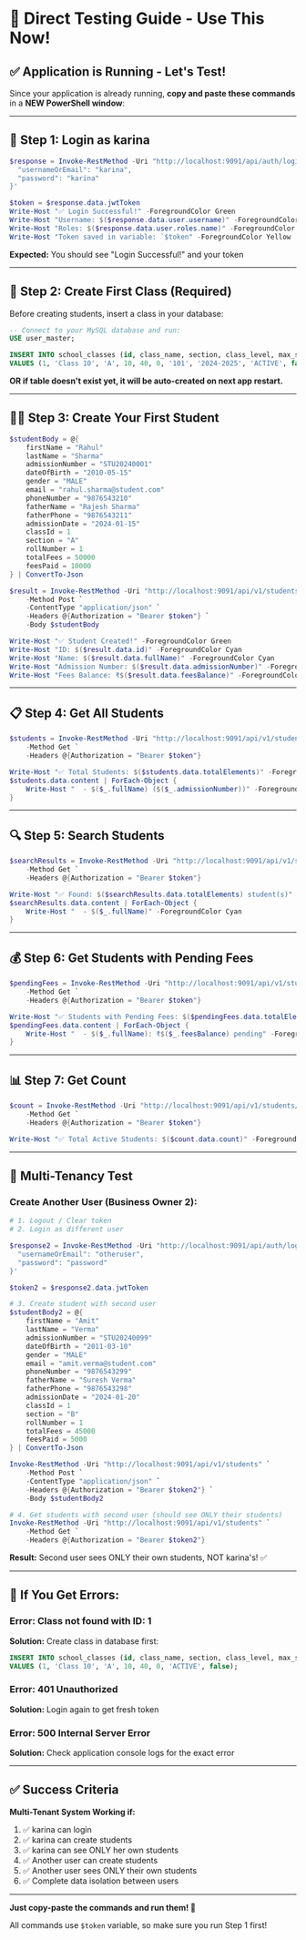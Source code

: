 # 🧪 Direct Testing Guide - Use This Now!

## ✅ Application is Running - Let's Test!

Since your application is already running, **copy and paste these commands** in a **NEW PowerShell window**:

---

## 🔐 Step 1: Login as karina

```powershell
$response = Invoke-RestMethod -Uri "http://localhost:9091/api/auth/login" -Method Post -ContentType "application/json" -Body '{
  "usernameOrEmail": "karina",
  "password": "karina"
}'

$token = $response.data.jwtToken
Write-Host "✅ Login Successful!" -ForegroundColor Green
Write-Host "Username: $($response.data.user.username)" -ForegroundColor Cyan
Write-Host "Roles: $($response.data.user.roles.name)" -ForegroundColor Cyan
Write-Host "Token saved in variable: `$token" -ForegroundColor Yellow
```

**Expected:** You should see "Login Successful!" and your token

---

## 📝 Step 2: Create First Class (Required)

Before creating students, insert a class in your database:

```sql
-- Connect to your MySQL database and run:
USE user_master;

INSERT INTO school_classes (id, class_name, section, class_level, max_students, current_students, room_number, academic_year, status, is_deleted) 
VALUES (1, 'Class 10', 'A', 10, 40, 0, '101', '2024-2025', 'ACTIVE', false);
```

**OR if table doesn't exist yet, it will be auto-created on next app restart.**

---

## 👨‍🎓 Step 3: Create Your First Student

```powershell
$studentBody = @{
    firstName = "Rahul"
    lastName = "Sharma"
    admissionNumber = "STU20240001"
    dateOfBirth = "2010-05-15"
    gender = "MALE"
    email = "rahul.sharma@student.com"
    phoneNumber = "9876543210"
    fatherName = "Rajesh Sharma"
    fatherPhone = "9876543211"
    admissionDate = "2024-01-15"
    classId = 1
    section = "A"
    rollNumber = 1
    totalFees = 50000
    feesPaid = 10000
} | ConvertTo-Json

$result = Invoke-RestMethod -Uri "http://localhost:9091/api/v1/students" `
    -Method Post `
    -ContentType "application/json" `
    -Headers @{Authorization = "Bearer $token"} `
    -Body $studentBody

Write-Host "✅ Student Created!" -ForegroundColor Green
Write-Host "ID: $($result.data.id)" -ForegroundColor Cyan
Write-Host "Name: $($result.data.fullName)" -ForegroundColor Cyan
Write-Host "Admission Number: $($result.data.admissionNumber)" -ForegroundColor Cyan
Write-Host "Fees Balance: ₹$($result.data.feesBalance)" -ForegroundColor Yellow
```

---

## 📋 Step 4: Get All Students

```powershell
$students = Invoke-RestMethod -Uri "http://localhost:9091/api/v1/students?page=0&size=10" `
    -Method Get `
    -Headers @{Authorization = "Bearer $token"}

Write-Host "✅ Total Students: $($students.data.totalElements)" -ForegroundColor Green
$students.data.content | ForEach-Object {
    Write-Host "  - $($_.fullName) ($($_.admissionNumber))" -ForegroundColor Cyan
}
```

---

## 🔍 Step 5: Search Students

```powershell
$searchResults = Invoke-RestMethod -Uri "http://localhost:9091/api/v1/students/search?keyword=rahul" `
    -Method Get `
    -Headers @{Authorization = "Bearer $token"}

Write-Host "✅ Found: $($searchResults.data.totalElements) student(s)" -ForegroundColor Green
$searchResults.data.content | ForEach-Object {
    Write-Host "  - $($_.fullName)" -ForegroundColor Cyan
}
```

---

## 💰 Step 6: Get Students with Pending Fees

```powershell
$pendingFees = Invoke-RestMethod -Uri "http://localhost:9091/api/v1/students/pending-fees" `
    -Method Get `
    -Headers @{Authorization = "Bearer $token"}

Write-Host "✅ Students with Pending Fees: $($pendingFees.data.totalElements)" -ForegroundColor Green
$pendingFees.data.content | ForEach-Object {
    Write-Host "  - $($_.fullName): ₹$($_.feesBalance) pending" -ForegroundColor Yellow
}
```

---

## 📊 Step 7: Get Count

```powershell
$count = Invoke-RestMethod -Uri "http://localhost:9091/api/v1/students/count/status/ACTIVE" `
    -Method Get `
    -Headers @{Authorization = "Bearer $token"}

Write-Host "✅ Total Active Students: $($count.data.count)" -ForegroundColor Green
```

---

## 🎯 Multi-Tenancy Test

### **Create Another User (Business Owner 2):**

```powershell
# 1. Logout / Clear token
# 2. Login as different user

$response2 = Invoke-RestMethod -Uri "http://localhost:9091/api/auth/login" -Method Post -ContentType "application/json" -Body '{
  "usernameOrEmail": "otheruser",
  "password": "password"
}'

$token2 = $response2.data.jwtToken

# 3. Create student with second user
$studentBody2 = @{
    firstName = "Amit"
    lastName = "Verma"
    admissionNumber = "STU20240099"
    dateOfBirth = "2011-03-10"
    gender = "MALE"
    email = "amit.verma@student.com"
    phoneNumber = "9876543299"
    fatherName = "Suresh Verma"
    fatherPhone = "9876543298"
    admissionDate = "2024-01-20"
    classId = 1
    section = "B"
    rollNumber = 1
    totalFees = 45000
    feesPaid = 5000
} | ConvertTo-Json

Invoke-RestMethod -Uri "http://localhost:9091/api/v1/students" `
    -Method Post `
    -ContentType "application/json" `
    -Headers @{Authorization = "Bearer $token2"} `
    -Body $studentBody2

# 4. Get students with second user (should see ONLY their students)
Invoke-RestMethod -Uri "http://localhost:9091/api/v1/students" `
    -Method Get `
    -Headers @{Authorization = "Bearer $token2"}
```

**Result:** Second user sees ONLY their own students, NOT karina's! ✅

---

## 🐛 If You Get Errors:

### **Error: Class not found with ID: 1**
**Solution:** Create class in database first:
```sql
INSERT INTO school_classes (id, class_name, section, class_level, max_students, current_students, status, is_deleted) 
VALUES (1, 'Class 10', 'A', 10, 40, 0, 'ACTIVE', false);
```

### **Error: 401 Unauthorized**
**Solution:** Login again to get fresh token

### **Error: 500 Internal Server Error**
**Solution:** Check application console logs for the exact error

---

## ✅ Success Criteria

**Multi-Tenant System Working if:**

1. ✅ karina can login
2. ✅ karina can create students
3. ✅ karina can see ONLY her own students
4. ✅ Another user can create students
5. ✅ Another user sees ONLY their own students
6. ✅ Complete data isolation between users

---

**Just copy-paste the commands and run them! 🚀**

All commands use `$token` variable, so make sure you run Step 1 first!

